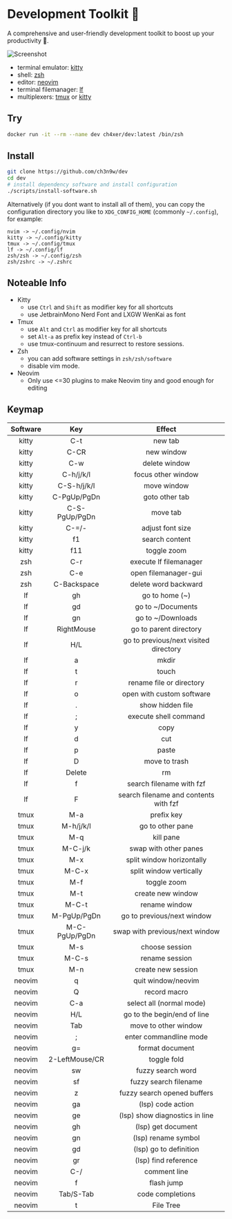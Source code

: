 # Development Toolkit 📡

A comprehensive and user-friendly development toolkit to boost up your productivity 🚀.

![Screenshot](https://ch3n9w.cpolar.cn/posts/tech-dev-2024/cover.png)

- terminal emulator: [kitty](https://github.com/kovidgoyal/kitty)
- shell: [zsh](https://www.zsh.org/)
- editor: [neovim](https://github.com/neovim/neovim)
- terminal filemanager: [lf](https://github.com/gokcehan/lf)
- multiplexers: [tmux](https://github.com/tmux/tmux) or [kitty](https://github.com/kovidgoyal/kitty)

## Try

```bash
docker run -it --rm --name dev ch4xer/dev:latest /bin/zsh
```

## Install

```bash
git clone https://github.com/ch3n9w/dev
cd dev
# install dependency software and install configuration
./scripts/install-software.sh
```

Alternatively (if you dont want to install all of them), you can copy the configuration directory you like to `XDG_CONFIG_HOME` (commonly `~/.config`), for example:

```
nvim -> ~/.config/nvim
kitty -> ~/.config/kitty
tmux -> ~/.config/tmux
lf -> ~/.config/lf
zsh/zsh -> ~/.config/zsh
zsh/zshrc -> ~/.zshrc
```

## Noteable Info

- Kitty
  - use `Ctrl` and `Shift` as modifier key for all shortcuts
  - use JetbrainMono Nerd Font and LXGW WenKai as font
- Tmux
  - use `Alt` and `Ctrl` as modifier key for all shortcuts
  - set `Alt-a` as prefix key instead of `Ctrl-b`
  - use tmux-continuum and resurrect to restore sessions.
- Zsh
  - you can add software settings in `zsh/zsh/software`
  - disable vim mode.
- Neovim
  - Only use <=30 plugins to make Neovim tiny and good enough for editing

## Keymap

| Software |      Key       |                Effect                 |
| :------: | :------------: | :-----------------------------------: |
|  kitty   |      C-t       |                new tab                |
|  kitty   |      C-CR      |              new window               |
|  kitty   |      C-w       |             delete window             |
|  kitty   |   C-h/j/k/l    |          focus other window           |
|  kitty   |  C-S-h/j/k/l   |              move window              |
|  kitty   |  C-PgUp/PgDn   |            goto other tab             |
|  kitty   | C-S-PgUp/PgDn  |               move tab                |
|  kitty   |     C-=/-      |           adjust font size            |
|  kitty   |       f1       |            search content             |
|  kitty   |      f11       |              toggle zoom              |
|   zsh    |      C-r       |        execute lf filemanager         |
|   zsh    |      C-e       |         open filemanager-gui          |
|   zsh    |  C-Backspace   |         delete word backward          |
|    lf    |       gh       |            go to home (~)             |
|    lf    |       gd       |           go to ~/Documents           |
|    lf    |       gn       |           go to ~/Downloads           |
|    lf    |   RightMouse   |        go to parent directory         |
|    lf    |      H/L       | go to previous/next visited directory |
|    lf    |       a        |                 mkdir                 |
|    lf    |       t        |                 touch                 |
|    lf    |       r        |       rename file or directory        |
|    lf    |       o        |       open with custom software       |
|    lf    |       .        |           show hidden file            |
|    lf    |       ;        |         execute shell command         |
|    lf    |       y        |                 copy                  |
|    lf    |       d        |                  cut                  |
|    lf    |       p        |                 paste                 |
|    lf    |       D        |             move to trash             |
|    lf    |     Delete     |                  rm                   |
|    lf    |       f        |       search filename with fzf        |
|    lf    |       F        | search filename and contents with fzf |
|   tmux   |      M-a       |              prefix key               |
|   tmux   |   M-h/j/k/l    |           go to other pane            |
|   tmux   |      M-q       |               kill pane               |
|   tmux   |    M-C-j/k     |         swap with other panes         |
|   tmux   |      M-x       |       split window horizontally       |
|   tmux   |     M-C-x      |        split window vertically        |
|   tmux   |      M-f       |              toggle zoom              |
|   tmux   |      M-t       |           create new window           |
|   tmux   |     M-C-t      |             rename window             |
|   tmux   |  M-PgUp/PgDn   |      go to previous/next window       |
|   tmux   | M-C-PgUp/PgDn  |    swap with previous/next window     |
|   tmux   |      M-s       |            choose session             |
|   tmux   |     M-C-s      |            rename session             |
|   tmux   |      M-n       |          create new session           |
|  neovim  |       q        |          quit window/neovim           |
|  neovim  |       Q        |             record macro              |
|  neovim  |      C-a       |       select all (normal mode)        |
|  neovim  |      H/L       |      go to the begin/end of line      |
|  neovim  |      Tab       |         move to other window          |
|  neovim  |       ;        |        enter commandline mode         |
|  neovim  |       g=       |            format document            |
|  neovim  | 2-LeftMouse/CR |              toggle fold              |
|  neovim  |       sw       |           fuzzy search word           |
|  neovim  |       sf       |         fuzzy search filename         |
|  neovim  |       z        |      fuzzy search opened buffers      |
|  neovim  |       ga       |           (lsp) code action           |
|  neovim  |       ge       |    (lsp) show diagnostics in line     |
|  neovim  |       gh       |          (lsp) get document           |
|  neovim  |       gn       |          (lsp) rename symbol          |
|  neovim  |       gd       |        (lsp) go to definition         |
|  neovim  |       gr       |         (lsp) find reference          |
|  neovim  |      C-/       |             comment line              |
|  neovim  |       f        |              flash jump               |
|  neovim  |   Tab/S-Tab    |           code completions            |
|  neovim  |       t        |               File Tree               |
